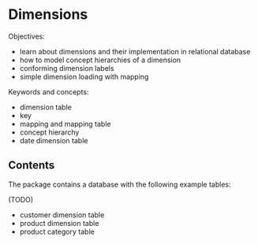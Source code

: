Dimensions
==========

Objectives:

* learn about dimensions and their implementation in relational database
* how to model concept hierarchies of a dimension
* conforming dimension labels
* simple dimension loading with mapping

Keywords and concepts:

* dimension table
* key
* mapping and mapping table
* concept hierarchy
* date dimension table

Contents
--------

The package contains a database with the following example tables:

(TODO)

* customer dimension table
* product dimension table
* product category table


